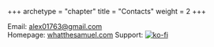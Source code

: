 +++
archetype = "chapter"
title = "Contacts"
weight = 2
+++

Email: [alex01763@gmail.com](mailto:alex01763@gmail.com)     
Homepage: [whatthesamuel.com](https://whatthesamuel.com)
Support: [![ko-fi](https://ko-fi.com/img/githubbutton_sm.svg)](https://ko-fi.com/H2H7IR2JP)